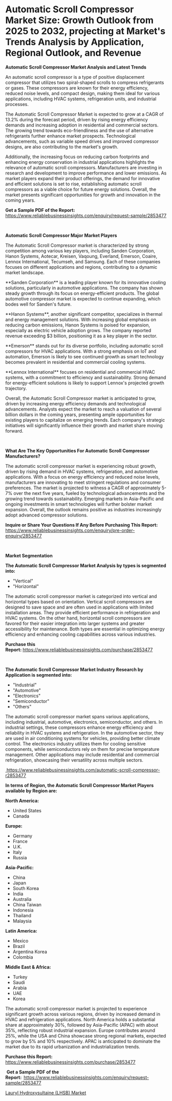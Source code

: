 <p><h1>Automatic Scroll Compressor Market Size: Growth Outlook from 2025 to 2032, projecting at Market's Trends Analysis by Application, Regional Outlook, and Revenue</h1></p><p><strong>Automatic Scroll Compressor Market Analysis and Latest Trends</strong></p>
<p><p>An automatic scroll compressor is a type of positive displacement compressor that utilizes two spiral-shaped scrolls to compress refrigerants or gases. These compressors are known for their energy efficiency, reduced noise levels, and compact design, making them ideal for various applications, including HVAC systems, refrigeration units, and industrial processes.</p><p>The Automatic Scroll Compressor Market is expected to grow at a CAGR of 13.2% during the forecast period, driven by rising energy efficiency demands and increasing adoption in residential and commercial sectors. The growing trend towards eco-friendliness and the use of alternative refrigerants further enhance market prospects. Technological advancements, such as variable speed drives and improved compressor designs, are also contributing to the market's growth. </p><p>Additionally, the increasing focus on reducing carbon footprints and enhancing energy conservation in industrial applications highlights the relevance of automatic scroll compressors. Manufacturers are investing in research and development to improve performance and lower emissions. As market players expand their product offerings, the demand for innovative and efficient solutions is set to rise, establishing automatic scroll compressors as a viable choice for future energy solutions. Overall, the market presents significant opportunities for growth and innovation in the coming years.</p></p>
<p><strong>Get a Sample PDF of the Report:&nbsp;</strong> <a href="https://www.reliablebusinessinsights.com/enquiry/request-sample/2853477?utm_campaign=3080&utm_medium=2&utm_source=Github&utm_content=ia&utm_term=12032025&utm_id=automatic-scroll-compressor">https://www.reliablebusinessinsights.com/enquiry/request-sample/2853477</a></p>
<p>&nbsp;</p>
<p><strong>Automatic Scroll Compressor Major Market Players</strong></p>
<p><p>The Automatic Scroll Compressor market is characterized by strong competition among various key players, including Sanden Corporation, Hanon Systems, Aotecar, Kreisen, Vaqoung, Everland, Emerson, Coaire, Lennox International, Tecumseh, and Samsung. Each of these companies focuses on different applications and regions, contributing to a dynamic market landscape.</p><p>**Sanden Corporation** is a leading player known for its innovative cooling solutions, particularly in automotive applications. The company has shown steady growth through its focus on energy-efficient products. The global automotive compressor market is expected to continue expanding, which bodes well for Sanden's future.</p><p>**Hanon Systems**, another significant competitor, specializes in thermal and energy management solutions. With increasing global emphasis on reducing carbon emissions, Hanon Systems is poised for expansion, especially as electric vehicle adoption grows. The company reported revenue exceeding $3 billion, positioning it as a key player in the sector.</p><p>**Emerson** stands out for its diverse portfolio, including automatic scroll compressors for HVAC applications. With a strong emphasis on IoT and automation, Emerson is likely to see continued growth as smart technology becomes prevalent in residential and commercial cooling systems.</p><p>**Lennox International** focuses on residential and commercial HVAC systems, with a commitment to efficiency and sustainability. Strong demand for energy-efficient solutions is likely to support Lennox's projected growth trajectory.</p><p>Overall, the Automatic Scroll Compressor market is anticipated to grow, driven by increasing energy efficiency demands and technological advancements. Analysts expect the market to reach a valuation of several billion dollars in the coming years, presenting ample opportunities for existing players to capitalize on emerging trends. Each company's strategic initiatives will significantly influence their growth and market share moving forward.</p></p>
<p>&nbsp;</p>
<p><strong>What Are The Key Opportunities For Automatic Scroll Compressor Manufacturers?</strong></p>
<p><p>The automatic scroll compressor market is experiencing robust growth, driven by rising demand in HVAC systems, refrigeration, and automotive applications. With a focus on energy efficiency and reduced noise levels, manufacturers are innovating to meet stringent regulations and consumer preferences. The market is projected to witness a CAGR of approximately 5-7% over the next five years, fueled by technological advancements and the growing trend towards sustainability. Emerging markets in Asia-Pacific and ongoing investments in smart technologies will further bolster market expansion. Overall, the outlook remains positive as industries increasingly adopt advanced compressor solutions.</p></p>
<p><strong>Inquire or Share Your Questions If Any Before Purchasing This Report:</strong> <a href="https://www.reliablebusinessinsights.com/enquiry/pre-order-enquiry/2853477?utm_campaign=3080&utm_medium=2&utm_source=Github&utm_content=ia&utm_term=12032025&utm_id=automatic-scroll-compressor">https://www.reliablebusinessinsights.com/enquiry/pre-order-enquiry/2853477</a></p>
<p>&nbsp;</p>
<p><strong>Market Segmentation</strong></p>
<p><strong>The Automatic Scroll Compressor Market Analysis by types is segmented into:</strong></p>
<p><ul><li>"Vertical"</li><li>"Horizontal"</li></ul></p>
<p><p>The automatic scroll compressor market is categorized into vertical and horizontal types based on orientation. Vertical scroll compressors are designed to save space and are often used in applications with limited installation areas. They provide efficient performance in refrigeration and HVAC systems. On the other hand, horizontal scroll compressors are favored for their easier integration into larger systems and greater accessibility for maintenance. Both types are essential in optimizing energy efficiency and enhancing cooling capabilities across various industries.</p></p>
<p><strong>Purchase this Report:&nbsp;</strong><a href="https://www.reliablebusinessinsights.com/purchase/2853477?utm_campaign=3080&utm_medium=2&utm_source=Github&utm_content=ia&utm_term=12032025&utm_id=automatic-scroll-compressor">https://www.reliablebusinessinsights.com/purchase/2853477</a></p>
<p>&nbsp;</p>
<p><strong>The Automatic Scroll Compressor Market Industry Research by Application is segmented into:</strong></p>
<p><ul><li>"Industrial"</li><li>"Automotive"</li><li>"Electronics"</li><li>"Semiconductor"</li><li>"Others"</li></ul></p>
<p><p>The automatic scroll compressor market spans various applications, including industrial, automotive, electronics, semiconductor, and others. In industrial settings, these compressors enhance energy efficiency and reliability in HVAC systems and refrigeration. In the automotive sector, they are used in air conditioning systems for vehicles, providing better climate control. The electronics industry utilizes them for cooling sensitive components, while semiconductors rely on them for precise temperature management. Other applications may include residential and commercial refrigeration, showcasing their versatility across multiple sectors.</p></p>
<p><a href="https://www.reliablebusinessinsights.com/automatic-scroll-compressor-r2853477?utm_campaign=3080&utm_medium=2&utm_source=Github&utm_content=ia&utm_term=12032025&utm_id=automatic-scroll-compressor">&nbsp;https://www.reliablebusinessinsights.com/automatic-scroll-compressor-r2853477</a></p>
<p><strong>In terms of Region, the Automatic Scroll Compressor Market Players available by Region are:</strong></p>
<p>
    <p> <strong> North America: </strong>
        <ul>
            <li>United States</li>
            <li>Canada</li>
        </ul>
        </p> 
    <p> <strong> Europe: </strong>
        <ul>
            <li>Germany</li>
            <li>France</li>
            <li>U.K.</li>
            <li>Italy</li>
            <li>Russia</li>
        </ul>
        </p> 
    <p> <strong> Asia-Pacific: </strong>
        <ul>
            <li>China</li>
            <li>Japan</li>
            <li>South Korea</li>
            <li>India</li>
            <li>Australia</li>
            <li>China Taiwan</li>
            <li>Indonesia</li>
            <li>Thailand</li>
            <li>Malaysia</li>
        </ul>
        </p> 
    <p> <strong> Latin America: </strong>
        <ul>
            <li>Mexico</li>
            <li>Brazil</li>
            <li>Argentina Korea</li>
            <li>Colombia</li>
        </ul>
        </p> 
    <p> <strong> Middle East & Africa: </strong>
        <ul>
            <li>Turkey</li>
            <li>Saudi</li>
            <li>Arabia</li>
            <li>UAE</li>
            <li>Korea</li>
        </ul>
    </p>
    </p>
<p><p>The automatic scroll compressor market is projected to experience significant growth across various regions, driven by increased demand in HVAC and refrigeration applications. North America holds a substantial share at approximately 30%, followed by Asia-Pacific (APAC) with about 35%, reflecting robust industrial expansion. Europe contributes around 25%, while the USA and China showcase strong regional markets, expected to grow by 5% and 10% respectively. APAC is anticipated to dominate the market due to its rapid urbanization and industrialization trends. </p></p>
<p><strong>Purchase this Report: </strong><a href="https://www.reliablebusinessinsights.com/purchase/2853477?utm_campaign=3080&utm_medium=2&utm_source=Github&utm_content=ia&utm_term=12032025&utm_id=automatic-scroll-compressor">https://www.reliablebusinessinsights.com/purchase/2853477</a></p>
<p>&nbsp;<strong>Get a Sample PDF of the Report:&nbsp;&nbsp;</strong><a href="https://www.reliablebusinessinsights.com/enquiry/request-sample/2853477?utm_campaign=3080&utm_medium=2&utm_source=Github&utm_content=ia&utm_term=12032025&utm_id=automatic-scroll-compressor">https://www.reliablebusinessinsights.com/enquiry/request-sample/2853477</a></p>
<p><strong></strong></p>
<p><p><a href="https://github.com/ashepherd82/Market-Research-Report-List-7/blob/main/lauryl-hydroxysultaine-lhsb-market.md?utm_campaign=3080&utm_medium=2&utm_source=Github&utm_content=ia&utm_term=12032025&utm_id=automatic-scroll-compressor">Lauryl Hydroxysultaine (LHSB) Market</a></p></p>